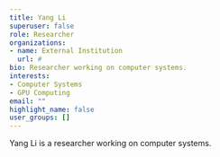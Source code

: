 ```yaml
---
title: Yang Li
superuser: false
role: Researcher
organizations:
- name: External Institution
  url: #
bio: Researcher working on computer systems.
interests:
- Computer Systems
- GPU Computing
email: ""
highlight_name: false
user_groups: []
---
```


Yang Li is a researcher working on computer systems. 